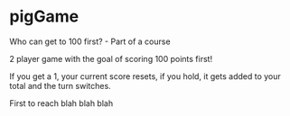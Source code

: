 # pigGame
Who can get to 100 first?  - Part of a course

2 player game with the goal of scoring 100 points first!

If you get a 1, your current score resets, if you hold, it gets added to your total and the turn switches.

First to reach blah blah blah
